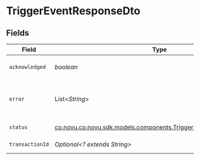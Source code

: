 # TriggerEventResponseDto


## Fields

| Field                                                                                                                           | Type                                                                                                                            | Required                                                                                                                        | Description                                                                                                                     |
| ------------------------------------------------------------------------------------------------------------------------------- | ------------------------------------------------------------------------------------------------------------------------------- | ------------------------------------------------------------------------------------------------------------------------------- | ------------------------------------------------------------------------------------------------------------------------------- |
| `acknowledged`                                                                                                                  | *boolean*                                                                                                                       | :heavy_check_mark:                                                                                                              | If trigger was acknowledged or not                                                                                              |
| `error`                                                                                                                         | List<*String*>                                                                                                                  | :heavy_minus_sign:                                                                                                              | In case of an error, this field will contain the error message                                                                  |
| `status`                                                                                                                        | [co.novu.co.novu.sdk.models.components.TriggerEventResponseDtoStatus](../../models/components/TriggerEventResponseDtoStatus.md) | :heavy_check_mark:                                                                                                              | Status for trigger                                                                                                              |
| `transactionId`                                                                                                                 | *Optional<? extends String>*                                                                                                    | :heavy_minus_sign:                                                                                                              | Transaction id for trigger                                                                                                      |